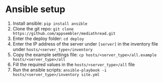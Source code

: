 # Ansible setup

1. Install ansible: `pip install ansible`
2. Clone the git repo: `git clone https://github.com/appsembler/mediathread.git`
3. Enter the deploy folder: `cd deploy`
4. Enter the IP address of the server under `[server]` in the inventory file under `hosts/<server_type>/inventory`
5. Copy the example settings file: `cp hosts/<server_type>/all.example hosts/<server_type>/all`
6. Fill the required values in the `hosts/<server_type>/all` file
7. Run the ansible scripts: `ansible-playbook -i hosts/<server_type>/inventory site.yml`
